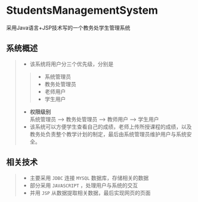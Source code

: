 StudentsManagementSystem
========================

采用Java语言+JSP技术写的一个教务处学生管理系统

系统概述
--------
> * 该系统将用户分三个优先级，分别是
> >	* 系统管理员
> > * 教务处管理员
> > * 老师用户
> > * 学生用户
> * **权限级别**  
> 系统管理员 --> 教务处管理员 --> 教师用户 --> 学生用户
> * 该系统可以方便学生查看自己的成绩，老师上传所授课程的成绩，以及教务处负责整个教学计划的制定，最后由系统管理员维护用户与系统安全。

相关技术
--------
> * 主要采用 `JDBC` 连接 `MYSQL` 数据库，存储相关的数据
> * 部分采用 `JAVASCRIPT` ，处理用户与系统的交互
> * 并用 `JSP` 从数据提取相关数据，最后实现网页的页面